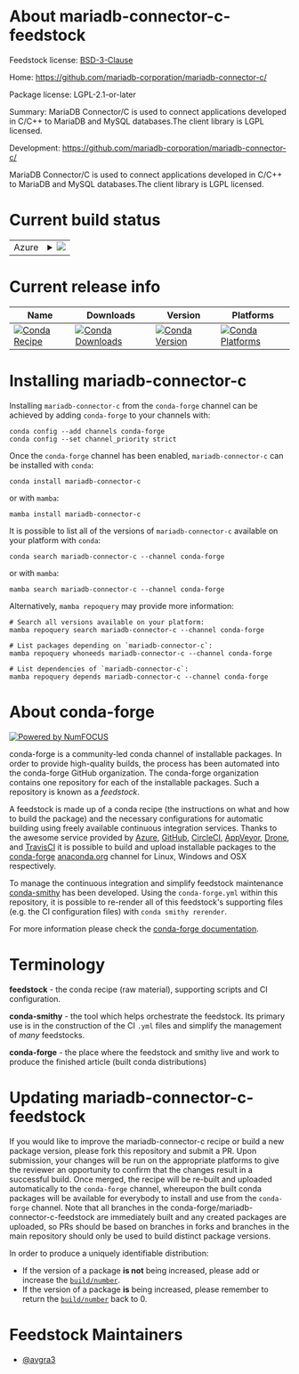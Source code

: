 About mariadb-connector-c-feedstock
===================================

Feedstock license: [BSD-3-Clause](https://github.com/conda-forge/mariadb-connector-c-feedstock/blob/main/LICENSE.txt)

Home: https://github.com/mariadb-corporation/mariadb-connector-c/

Package license: LGPL-2.1-or-later

Summary: MariaDB Connector/C is used to connect applications developed in C/C++ to MariaDB and MySQL databases.The client library is LGPL licensed.


Development: https://github.com/mariadb-corporation/mariadb-connector-c/

MariaDB Connector/C is used to connect applications developed in C/C++ to MariaDB and MySQL databases.The client library is LGPL licensed.


Current build status
====================


<table>
    
  <tr>
    <td>Azure</td>
    <td>
      <details>
        <summary>
          <a href="https://dev.azure.com/conda-forge/feedstock-builds/_build/latest?definitionId=19783&branchName=main">
            <img src="https://dev.azure.com/conda-forge/feedstock-builds/_apis/build/status/mariadb-connector-c-feedstock?branchName=main">
          </a>
        </summary>
        <table>
          <thead><tr><th>Variant</th><th>Status</th></tr></thead>
          <tbody><tr>
              <td>linux_64</td>
              <td>
                <a href="https://dev.azure.com/conda-forge/feedstock-builds/_build/latest?definitionId=19783&branchName=main">
                  <img src="https://dev.azure.com/conda-forge/feedstock-builds/_apis/build/status/mariadb-connector-c-feedstock?branchName=main&jobName=linux&configuration=linux%20linux_64_" alt="variant">
                </a>
              </td>
            </tr><tr>
              <td>linux_aarch64</td>
              <td>
                <a href="https://dev.azure.com/conda-forge/feedstock-builds/_build/latest?definitionId=19783&branchName=main">
                  <img src="https://dev.azure.com/conda-forge/feedstock-builds/_apis/build/status/mariadb-connector-c-feedstock?branchName=main&jobName=linux&configuration=linux%20linux_aarch64_" alt="variant">
                </a>
              </td>
            </tr><tr>
              <td>linux_ppc64le</td>
              <td>
                <a href="https://dev.azure.com/conda-forge/feedstock-builds/_build/latest?definitionId=19783&branchName=main">
                  <img src="https://dev.azure.com/conda-forge/feedstock-builds/_apis/build/status/mariadb-connector-c-feedstock?branchName=main&jobName=linux&configuration=linux%20linux_ppc64le_" alt="variant">
                </a>
              </td>
            </tr><tr>
              <td>osx_64</td>
              <td>
                <a href="https://dev.azure.com/conda-forge/feedstock-builds/_build/latest?definitionId=19783&branchName=main">
                  <img src="https://dev.azure.com/conda-forge/feedstock-builds/_apis/build/status/mariadb-connector-c-feedstock?branchName=main&jobName=osx&configuration=osx%20osx_64_" alt="variant">
                </a>
              </td>
            </tr><tr>
              <td>win_64</td>
              <td>
                <a href="https://dev.azure.com/conda-forge/feedstock-builds/_build/latest?definitionId=19783&branchName=main">
                  <img src="https://dev.azure.com/conda-forge/feedstock-builds/_apis/build/status/mariadb-connector-c-feedstock?branchName=main&jobName=win&configuration=win%20win_64_" alt="variant">
                </a>
              </td>
            </tr>
          </tbody>
        </table>
      </details>
    </td>
  </tr>
</table>

Current release info
====================

| Name | Downloads | Version | Platforms |
| --- | --- | --- | --- |
| [![Conda Recipe](https://img.shields.io/badge/recipe-mariadb--connector--c-green.svg)](https://anaconda.org/conda-forge/mariadb-connector-c) | [![Conda Downloads](https://img.shields.io/conda/dn/conda-forge/mariadb-connector-c.svg)](https://anaconda.org/conda-forge/mariadb-connector-c) | [![Conda Version](https://img.shields.io/conda/vn/conda-forge/mariadb-connector-c.svg)](https://anaconda.org/conda-forge/mariadb-connector-c) | [![Conda Platforms](https://img.shields.io/conda/pn/conda-forge/mariadb-connector-c.svg)](https://anaconda.org/conda-forge/mariadb-connector-c) |

Installing mariadb-connector-c
==============================

Installing `mariadb-connector-c` from the `conda-forge` channel can be achieved by adding `conda-forge` to your channels with:

```
conda config --add channels conda-forge
conda config --set channel_priority strict
```

Once the `conda-forge` channel has been enabled, `mariadb-connector-c` can be installed with `conda`:

```
conda install mariadb-connector-c
```

or with `mamba`:

```
mamba install mariadb-connector-c
```

It is possible to list all of the versions of `mariadb-connector-c` available on your platform with `conda`:

```
conda search mariadb-connector-c --channel conda-forge
```

or with `mamba`:

```
mamba search mariadb-connector-c --channel conda-forge
```

Alternatively, `mamba repoquery` may provide more information:

```
# Search all versions available on your platform:
mamba repoquery search mariadb-connector-c --channel conda-forge

# List packages depending on `mariadb-connector-c`:
mamba repoquery whoneeds mariadb-connector-c --channel conda-forge

# List dependencies of `mariadb-connector-c`:
mamba repoquery depends mariadb-connector-c --channel conda-forge
```


About conda-forge
=================

[![Powered by
NumFOCUS](https://img.shields.io/badge/powered%20by-NumFOCUS-orange.svg?style=flat&colorA=E1523D&colorB=007D8A)](https://numfocus.org)

conda-forge is a community-led conda channel of installable packages.
In order to provide high-quality builds, the process has been automated into the
conda-forge GitHub organization. The conda-forge organization contains one repository
for each of the installable packages. Such a repository is known as a *feedstock*.

A feedstock is made up of a conda recipe (the instructions on what and how to build
the package) and the necessary configurations for automatic building using freely
available continuous integration services. Thanks to the awesome service provided by
[Azure](https://azure.microsoft.com/en-us/services/devops/), [GitHub](https://github.com/),
[CircleCI](https://circleci.com/), [AppVeyor](https://www.appveyor.com/),
[Drone](https://cloud.drone.io/welcome), and [TravisCI](https://travis-ci.com/)
it is possible to build and upload installable packages to the
[conda-forge](https://anaconda.org/conda-forge) [anaconda.org](https://anaconda.org/)
channel for Linux, Windows and OSX respectively.

To manage the continuous integration and simplify feedstock maintenance
[conda-smithy](https://github.com/conda-forge/conda-smithy) has been developed.
Using the ``conda-forge.yml`` within this repository, it is possible to re-render all of
this feedstock's supporting files (e.g. the CI configuration files) with ``conda smithy rerender``.

For more information please check the [conda-forge documentation](https://conda-forge.org/docs/).

Terminology
===========

**feedstock** - the conda recipe (raw material), supporting scripts and CI configuration.

**conda-smithy** - the tool which helps orchestrate the feedstock.
                   Its primary use is in the construction of the CI ``.yml`` files
                   and simplify the management of *many* feedstocks.

**conda-forge** - the place where the feedstock and smithy live and work to
                  produce the finished article (built conda distributions)


Updating mariadb-connector-c-feedstock
======================================

If you would like to improve the mariadb-connector-c recipe or build a new
package version, please fork this repository and submit a PR. Upon submission,
your changes will be run on the appropriate platforms to give the reviewer an
opportunity to confirm that the changes result in a successful build. Once
merged, the recipe will be re-built and uploaded automatically to the
`conda-forge` channel, whereupon the built conda packages will be available for
everybody to install and use from the `conda-forge` channel.
Note that all branches in the conda-forge/mariadb-connector-c-feedstock are
immediately built and any created packages are uploaded, so PRs should be based
on branches in forks and branches in the main repository should only be used to
build distinct package versions.

In order to produce a uniquely identifiable distribution:
 * If the version of a package **is not** being increased, please add or increase
   the [``build/number``](https://docs.conda.io/projects/conda-build/en/latest/resources/define-metadata.html#build-number-and-string).
 * If the version of a package **is** being increased, please remember to return
   the [``build/number``](https://docs.conda.io/projects/conda-build/en/latest/resources/define-metadata.html#build-number-and-string)
   back to 0.

Feedstock Maintainers
=====================

* [@avgra3](https://github.com/avgra3/)

